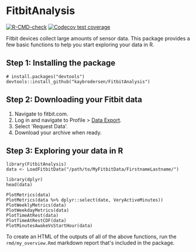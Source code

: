 # FitbitAnalysis

<!-- badges: start -->
[![R-CMD-check](https://github.com/kaybrodersen/FitbitAnalysis/actions/workflows/R-CMD-check.yaml/badge.svg)](https://github.com/kaybrodersen/FitbitAnalysis/actions/workflows/R-CMD-check.yaml)
[![Codecov test coverage](https://codecov.io/gh/kaybrodersen/FitbitAnalysis/branch/master/graph/badge.svg)](https://app.codecov.io/gh/kaybrodersen/FitbitAnalysis?branch=master)
<!-- badges: end -->

Fitbit devices collect large amounts of sensor data. This package provides a few basic functions to help you start exploring your data in R.

## Step 1: Installing the package

```
# install.packages("devtools")
devtools::install_github("kaybrodersen/FitbitAnalysis")
```

## Step 2: Downloading your Fitbit data

1. Navigate to fitbit.com.
1. Log in and navigate to Profile > [Data Export](https://www.fitbit.com/settings/data/export).
1. Select 'Request Data'.
1. Download your archive when ready.

## Step 3: Exploring your data in R

```
library(FitbitAnalysis)
data <- LoadFitbitData("/path/to/MyFitbitData/FirstnameLastname/")

library(dplyr)
head(data)

PlotMetrics(data)
PlotMetrics(data %>% dplyr::select(date, VeryActiveMinutes))
PlotWeeklyMetrics(data)
PlotWeekdayMetrics(data)
PlotTimeAtRest(data)
PlotTimeAtRestCDF(data)
PlotMinutesAwakeVsStartHour(data)
```

To create an HTML of the outputs of all of the above functions, run the
`rmd/my_overview.Rmd` markdown report that's included in the package.
